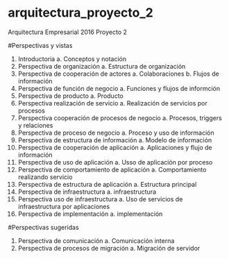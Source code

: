 # arquitectura_proyecto_2
Arquitectura Empresarial 2016 Proyecto 2

#Perspectivas y vistas
1. Introductoria
    a. Conceptos y notación
2. Perspectiva de organización
    a. Estructura de organización
3. Perspectiva de cooperación de actores
    a. Colaboraciones
    b. Flujos de información
4. Perspectiva de función de negocio
    a. Funciones y flujos de informción
5. Perspectiva de producto
    a. Producto
6. Perspectiva realización de servicio
    a. Realización de servicios por procesos
7. Perspectiva cooperación de procesos de negocio
    a. Procesos, triggers y relaciones
8. Perspectiva de proceso de negocio
    a. Proceso y uso de información
9. Perspectiva de estructura de información
    a. Modelo de información
10. Perspectiva de cooperación de aplicación
    a. Aplicaciones y flujo de información
11. Perspectiva de uso de aplicación
    a. Usso de aplicación por proceso
12. Perspectiva de comportamiento de aplicación
    a. Comportamiento realizando servicio
13. Perspectiva de estructura de aplicación
    a. Estructura principal
14. Perspectiva de infraestructura
    a. infraestructura
15. Perspectiva uso de infraestructura
    a. Uso de servicios de infraestructura por aplicaciones
16. Perspectiva de implementación
    a. implementación

#Perspectivas sugeridas 
1. Perspectiva de comunicación 
    a. Comunicación interna
2. Perspectiva de procesos de migración
    a. Migración de servidor


